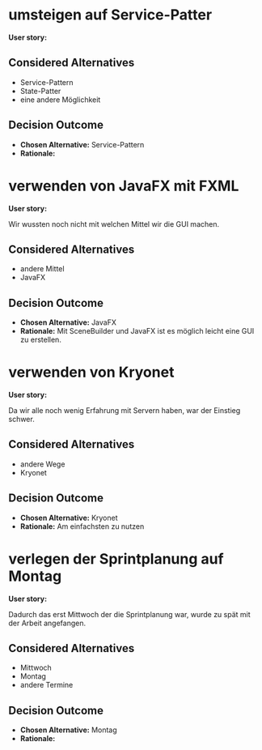 # umsteigen auf Service-Patter

**User story:**

## Considered Alternatives

* Service-Pattern
* State-Patter
* eine andere Möglichkeit

## Decision Outcome

* **Chosen Alternative:** Service-Pattern
* **Rationale:** 


# verwenden von JavaFX mit FXML

**User story:**

Wir wussten noch nicht mit welchen Mittel wir die GUI machen.

## Considered Alternatives

* andere Mittel
* JavaFX

## Decision Outcome

* **Chosen Alternative:** JavaFX
* **Rationale:** Mit SceneBuilder und JavaFX ist es möglich leicht eine GUI zu erstellen.


# verwenden von Kryonet

**User story:**

Da wir alle noch wenig Erfahrung mit Servern haben, war der Einstieg schwer.

## Considered Alternatives

* andere Wege
* Kryonet

## Decision Outcome

* **Chosen Alternative:** Kryonet
* **Rationale:** Am einfachsten zu nutzen


# verlegen der Sprintplanung auf Montag

**User story:**

Dadurch das erst Mittwoch der die Sprintplanung war, wurde zu spät mit der Arbeit angefangen.

## Considered Alternatives

* Mittwoch
* Montag
* andere Termine

## Decision Outcome

* **Chosen Alternative:** Montag
* **Rationale:** 
